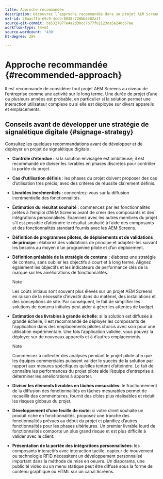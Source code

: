 ```yaml
---
title: Approche recommandée
description: Découvrez l’approche recommandée dans un projet AEM Screens.
exl-id: 28aacffa-e9c9-4ccb-8038-720bb3e02a3f
source-git-commit: ba5327077e4a2d30cc7b77f02123da5a240c67ae
workflow-type: tm+mt
source-wordcount: '430'
ht-degree: 38%

---
```


# Approche recommandée {#recommended-approach}

Il est recommandé de considérer tout projet AEM Screens au niveau de l’entreprise comme une activité sur le long terme. Une durée de projet d’une ou plusieurs années est probable, en particulier si la solution permet une interaction utilisateur complexe ou si elle est déployée sur divers appareils et emplacements.

## Conseils avant de développer une stratégie de signalétique digitale {#signage-strategy}

Consultez les quelques recommandations avant de développer et de déployer un projet de signalétique digitale :

* **Contrôle d’étendue** : 
si la solution envisagée est ambitieuse, il est recommandé de diviser les livrables en phases discrètes pour contrôler la portée du projet.

* **Cas d’utilisation définis** : les phases du projet doivent proposer des cas d’utilisation très précis, avec des critères de réussite clairement définis.

* **Livrables incrémentiels** : concentrez-vous sur la diffusion incrémentielle des fonctionnalités.

* **Estimation du résultat souhaité** : commencez par les fonctionnalités prêtes à l’emploi d’AEM Screens avant de créer des composants et des intégrations personnalisés. Examinez avec les autres membres du projet s’il est possible d’atteindre le résultat souhaité à l’aide des composants et des fonctionnalités standard fournis avec les AEM Screens.

* **Définition de programmes pilotes, de déploiements et de validations de principe** : 
élaborez des validations de principe et adaptez-les suivant les besoins au moyen d’un programme pilote et d’un déploiement.

* **Définition préalable de la stratégie de contenu** : élaborez une stratégie de contenu, sans oublier les objectifs à court et à long terme. Alignez également les objectifs et les indicateurs de performance clés de la marque sur les améliorations de fonctionnalités.

  >[!NOTE]
  >
  > Les coûts initiaux sont souvent plus élevés sur un projet AEM Screens en raison de la nécessité d’investir dans du matériel, des installations et des conceptions de site. Par conséquent, le fait de simplifier les solutions de contenu initiales peut aider à gérer les attentes de budget.

* **Estimation des livrables à grande échelle**: si la solution est diffusée à grande échelle, il est recommandé de déployer les composants de l’application dans des emplacements pilotes choisis avec soin pour une utilisation expérimentale. Une fois l’application validée, vous pouvez la déployer sur de nouveaux appareils et à d’autres emplacements.

  >[!NOTE]
  >
  > Commencez à collecter des analyses pendant le projet pilote afin que les équipes commerciales puissent valider le succès de la solution par rapport aux mesures spécifiques qu’elles tentent d’atteindre. Le fait de connaître les performances du projet pilote aide l’équipe d’entreprise à déterminer les améliorations à apporter.

* **Diviser les éléments livrables en tâches mesurables**: le fractionnement de la diffusion des fonctionnalités en tâches mesurables permet de recueillir des commentaires, fournit des cibles plus réalisables et réduit les risques globaux du projet.

* **Développement d’une feuille de route**: si votre client souhaite un produit riche en fonctionnalités, proposez une tranche des fonctionnalités prévues au début du projet et planifiez d’autres fonctionnalités pour les phases ultérieures. Un premier livrable lourd de fonctionnalités comporte un plus grand risque et est plus difficile à valider avec le client.

* **Présentation de la portée des intégrations personnalisées**: les composants interactifs avec interaction tactile, capteur de mouvement ou technologie RFID nécessitent un développement personnalisé important dans la méthode de mise en oeuvre. Un diaporama, une publicité vidéo ou un menu statique peut être diffusé sous la forme de contenu graphique ou HTML sur un canal Screens.
